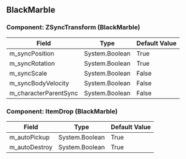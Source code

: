 ## BlackMarble

### Component: ZSyncTransform (BlackMarble)

|Field|Type|Default Value|
|---|---|---|
|m_syncPosition|System.Boolean|True|
|m_syncRotation|System.Boolean|True|
|m_syncScale|System.Boolean|False|
|m_syncBodyVelocity|System.Boolean|False|
|m_characterParentSync|System.Boolean|False|

### Component: ItemDrop (BlackMarble)

|Field|Type|Default Value|
|---|---|---|
|m_autoPickup|System.Boolean|True|
|m_autoDestroy|System.Boolean|True|

